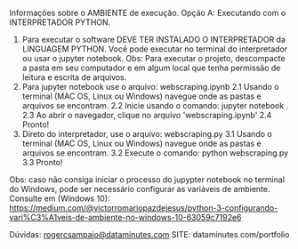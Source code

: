 Informações sobre o AMBIENTE de execução.
Opção A: Executando com o INTERPRETADOR PYTHON.
1. Para executar o software DEVE TER INSTALADO O INTERPRETADOR da LINGUAGEM
PYTHON. Você pode executar no terminal do interpretador ou usar o jupyter notebook.
Obs: Para executar o projeto, descompacte a pasta em seu computador e em algum local
que tenha permissão de leitura e escrita de arquivos.
2. Para jupyter notebook use o arquivo: webscraping.ipynb
 2.1 Usando o terminal (MAC OS, Linux ou Windows) navegue onde as pastas e arquivos se encontram.
 2.2 Inicie usando o comando: jupyter notebook .
 2.3 Ao abrir o navegador, clique no arquivo 'webscraping.ipynb'
 2.4 Pronto!
3. Direto do interpretador, use o arquivo: webscraping.py
 3.1 Usando o terminal (MAC OS, Linux ou Windows) navegue onde as pastas e arquivos se encontram.
 3.2 Execute o comando: python webscraping.py
 3.3 Pronto!

Obs: caso não consiga iniciar o processo do jupypter notebook no terminal do Windows,
pode ser necessário configurar as variáveis de ambiente. Consulte em (Windows 10):
https://medium.com/@victorromariopazdejesus/python-3-configurando-vari%C3%A1veis-de-ambiente-no-windows-10-63059c7192e6

Dúvidas: rogercsampaio@dataminutes.com
SITE: dataminutes.com/portfolio
